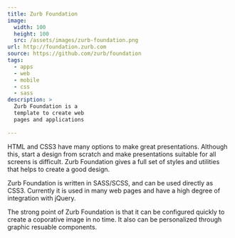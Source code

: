 ```yaml
---
title: Zurb Foundation
image: 
  width: 100
  height: 100
  src: /assets/images/zurb-foundation.png
url: http://foundation.zurb.com
source: https://github.com/zurb/foundation
tags:
  - apps
  - web
  - mobile
  - css
  - sass
description: >
  Zurb Foundation is a 
  template to create web 
  pages and applications
  
---
```

HTML and CSS3 have many options to
make great presentations. 
Although this, start a design from scratch
and make presentations suitable for all screens
is difficult.
Zurb Foundation gives a full set of
styles and utilities that helps to 
create a good design.

Zurb Foundation is written
in SASS/SCSS, and can be used
directly as CSS3.
Currently it is used in many
web pages and have a high
degree of integration with jQuery.

The strong point of 
Zurb Foundation is that it can
be configured quickly
to create a coporative image
in no time. It also can be
personalized through graphic
resuable components.
